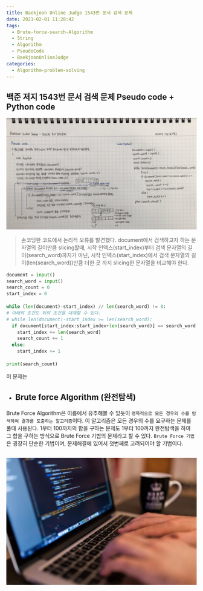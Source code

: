 ```yaml
---
title: Baekjoon Online Judge 1543번 문서 검색 문제
date: 2021-02-01 11:28:42
tags:
  - Brute-force-search-Algorithm
  - String
  - Algorithm
  - PseudoCode
  - BaekjoonOnlineJudge
categories:
  - Algorithm-problem-solving
---
```


## 백준 저지 1543번 문서 검색 문제 Pseudo code + Python code

![](/images/post_images/210201_baekjoon_1543.png)

> 손코딩한 코드에서 논리적 오류를 발견했다. document에서 검색하고자 하는 문자열의 길이만큼 slicing할때, 시작 인덱스(start_index)부터 검색 문자열의 길이(search_word)까지가 아닌, 시작 인덱스(start_index)에서 검색 문자열의 길이(len(search_word))만큼 더한 곳 까지 slicing한 문자열을 비교해야 한다.

```python
document = input()
search_word = input()
search_count = 0
start_index = 0

while (len(document)-start_index) // len(search_word) != 0:
# 아래의 조건도 위의 조건을 대체할 수 있다.
# while len(document)-start_index >= len(search_word):
  if document[start_index:start_index+len(search_word)] == search_word:
    start_index += len(search_word)
    search_count += 1
  else:
    start_index += 1

print(search_count)
```

  <!-- more -->

이 문제는

- ## **Brute force Algorithm (완전탐색)**

Brute Force Algorithm은 이름에서 유추해볼 수 있듯이 `맹목적으로 모든 경우의 수를 탐색하여 결과를 도출하는 알고리즘`이다. 이 알고리즘은 모든 경우의 수를 요구하는 문제를 풀때 사용된다.
1부터 100까지의 합을 구하는 문제도 1부터 100까지 완전탐색을 하여 그 합을 구하는 방식으로 Brute Force 기법의 문제라고 할 수 있다.
`Brute Force 기법`은 굉장히 단순한 기법이며, 문제해결에 있어서 첫번째로 고려되어야 할 기법이다.

## ![](/images/post_images/210124_developer.jpg)
